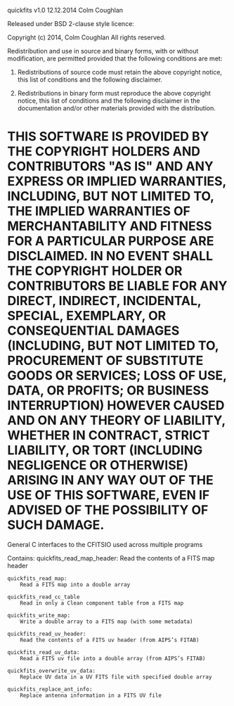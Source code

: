 quickfits v1.0
12.12.2014
Colm Coughlan

Released under BSD 2-clause style licence:

Copyright (c) 2014, Colm Coughlan
All rights reserved.

Redistribution and use in source and binary forms, with or without modification, are permitted provided that the following conditions are met:

1. Redistributions of source code must retain the above copyright notice, this list of conditions and the following disclaimer.

2. Redistributions in binary form must reproduce the above copyright notice, this list of conditions and the following disclaimer in the documentation and/or other materials provided with the distribution.

THIS SOFTWARE IS PROVIDED BY THE COPYRIGHT HOLDERS AND CONTRIBUTORS "AS IS" AND ANY EXPRESS OR IMPLIED WARRANTIES, INCLUDING, BUT NOT LIMITED TO, THE IMPLIED WARRANTIES OF MERCHANTABILITY AND FITNESS FOR A PARTICULAR PURPOSE ARE DISCLAIMED. IN NO EVENT SHALL THE COPYRIGHT HOLDER OR CONTRIBUTORS BE LIABLE FOR ANY DIRECT, INDIRECT, INCIDENTAL, SPECIAL, EXEMPLARY, OR CONSEQUENTIAL DAMAGES (INCLUDING, BUT NOT LIMITED TO, PROCUREMENT OF SUBSTITUTE GOODS OR SERVICES; LOSS OF USE, DATA, OR PROFITS; OR BUSINESS INTERRUPTION) HOWEVER CAUSED AND ON ANY THEORY OF LIABILITY, WHETHER IN CONTRACT, STRICT LIABILITY, OR TORT (INCLUDING NEGLIGENCE OR OTHERWISE) ARISING IN ANY WAY OUT OF THE USE OF THIS SOFTWARE, EVEN IF ADVISED OF THE POSSIBILITY OF SUCH DAMAGE.
=============

General C interfaces to the CFITSIO used across multiple programs

Contains:
	quickfits_read_map_header:
		Read the contents of a FITS map header

	quickfits_read_map:
		Read a FITS map into a double array

	quickfits_read_cc_table
		Read in only a Clean component table from a FITS map

	quickfits_write_map:
		Write a double array to a FITS map (with some metadata)

	quickfits_read_uv_header:
		Read the contents of a FITS uv header (from AIPS’s FITAB)

	quickfits_read_uv_data:
		Read a FITS uv file into a double array (from AIPS’s FITAB)

	quickfits_overwrite_uv_data:
		Replace UV data in a UV FITS file with specified double array

	quickfits_replace_ant_info:
		Replace antenna information in a FITS UV file
